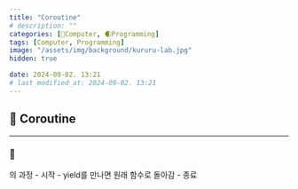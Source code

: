 ```yaml
---
title: "Coroutine"
# description: ""
categories: [💫Computer, 🌒Programming]
tags: [Computer, Programming]
image: "/assets/img/background/kururu-lab.jpg"
hidden: true

date: 2024-09-02. 13:21
# last_modified_at: 2024-09-02. 13:21
---
```


## 💫 Coroutine

---

### 🫧

의 과정
    - 시작
    - yield를 만나면 원래 함수로 돌아감
    - 종료
